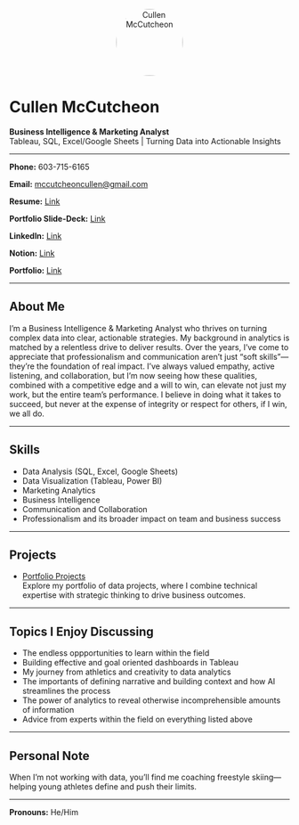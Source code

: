 <p align="center">
  <img src="https://github.com/cullenmccutcheon.png" width="120" alt="Cullen McCutcheon" style="border-radius:50%">
</p>

# Cullen McCutcheon

**Business Intelligence & Marketing Analyst**  
Tableau, SQL, Excel/Google Sheets | Turning Data into Actionable Insights

---

**Phone:** 603-715-6165

**Email:** mccutcheoncullen@gmail.com  

**Resume:** [Link](https://docs.google.com/document/d/19fV48SkwBet0se5yQ0UOfcKhzXRHDTyvl5dgpuYLBXI/edit?usp=sharing)

**Portfolio Slide-Deck:** [Link](https://docs.google.com/presentation/d/1B8NVy2lz3lKA0054MRStZP1h3j8LbQsVE_cYqdV9pF8/edit?usp=sharing)

**LinkedIn:** [Link](https://www.linkedin.com/in/cullenmccutcheon/)  

**Notion:** [Link](https://www.notion.so/BIA-Cullen-McCutcheon-s-Career-page-1ec3e0a1c7c4808c8523d98ee7b551f0?pvs=4)

**Portfolio:** [Link](https://github.com/cullenmccutcheon/Data-Projects-TripleTen)

---

## About Me

I’m a Business Intelligence & Marketing Analyst who thrives on turning complex data into clear, actionable strategies. My background in analytics is matched by a relentless drive to deliver results.
Over the years, I’ve come to appreciate that professionalism and communication aren’t just “soft skills”—they’re the foundation of real impact. I’ve always valued empathy, active listening, and collaboration, but I’m now seeing how these qualities, combined with a competitive edge and a will to win, can elevate not just my work, but the entire team’s performance. I believe in doing what it takes to succeed, but never at the expense of integrity or respect for others, if I win, we all do. 

---

## Skills

- Data Analysis (SQL, Excel, Google Sheets)
- Data Visualization (Tableau, Power BI)
- Marketing Analytics
- Business Intelligence
- Communication and Collaboration
- Professionalism and its broader impact on team and business success

---

## Projects

- [Portfolio Projects](https://github.com/cullenmccutcheon/Data-Projects-TripleTen)  
  Explore my portfolio of data projects, where I combine technical expertise with strategic thinking to drive business outcomes.

---

## Topics I Enjoy Discussing

- The endless oppportunities to learn within the field
- Building effective and goal oriented dashboards in Tableau
- My journey from athletics and creativity to data analytics
- The importants of defining narrative and building context and how AI streamlines the process
- The power of analytics to reveal otherwise incomprehensible amounts of information
- Advice from experts within the field on everything listed above

---

## Personal Note

When I’m not working with data, you’ll find me coaching freestyle skiing—helping young athletes define and push their limits.

---

**Pronouns:** He/Him
